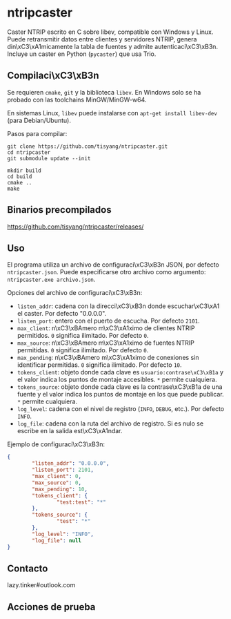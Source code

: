 # ntripcaster

Caster NTRIP escrito en C sobre libev, compatible con Windows y Linux. Puede retransmitir datos entre clientes y servidores NTRIP, genera din\xC3\xA1micamente la tabla de fuentes y admite autenticaci\xC3\xB3n. Incluye un caster en Python (`pycaster`) que usa Trio.

## Compilaci\xC3\xB3n
Se requieren `cmake`, `git` y la biblioteca `libev`. En Windows solo se ha probado con las toolchains MinGW/MinGW-w64.

En sistemas Linux, `libev` puede instalarse con `apt-get install libev-dev` (para Debian/Ubuntu).

Pasos para compilar:

```shell
git clone https://github.com/tisyang/ntripcaster.git
cd ntripcaster
git submodule update --init

mkdir build
cd build
cmake ..
make
```

## Binarios precompilados
https://github.com/tisyang/ntripcaster/releases/

## Uso
El programa utiliza un archivo de configuraci\xC3\xB3n JSON, por defecto `ntripcaster.json`. Puede especificarse otro archivo como argumento: `ntripcaster.exe archivo.json`.

Opciones del archivo de configuraci\xC3\xB3n:

+ `listen_addr`: cadena con la direcci\xC3\xB3n donde escuchar\xC3\xA1 el caster. Por defecto "0.0.0.0".
+ `listen_port`: entero con el puerto de escucha. Por defecto `2101`.
+ `max_client`: n\xC3\xBAmero m\xC3\xA1ximo de clientes NTRIP permitidos. `0` significa ilimitado. Por defecto `0`.
+ `max_source`: n\xC3\xBAmero m\xC3\xA1ximo de fuentes NTRIP permitidas. `0` significa ilimitado. Por defecto `0`.
+ `max_pending`: n\xC3\xBAmero m\xC3\xA1ximo de conexiones sin identificar permitidas. `0` significa ilimitado. Por defecto `10`.
+ `tokens_client`: objeto donde cada clave es `usuario:contrase\xC3\xB1a` y el valor indica los puntos de montaje accesibles. `*` permite cualquiera.
+ `tokens_source`: objeto donde cada clave es la contrase\xC3\xB1a de una fuente y el valor indica los puntos de montaje en los que puede publicar. `*` permite cualquiera.
+ `log_level`: cadena con el nivel de registro (`INFO`, `DEBUG`, etc.). Por defecto `INFO`.
+ `log_file`: cadena con la ruta del archivo de registro. Si es nulo se escribe en la salida est\xC3\xA1ndar.

Ejemplo de configuraci\xC3\xB3n:

```json
{
        "listen_addr": "0.0.0.0",
        "listen_port": 2101,
        "max_client": 0,
        "max_source": 0,
        "max_pending": 10,
        "tokens_client": {
                "test:test": "*"
        },
        "tokens_source": {
                "test": "*"
        },
        "log_level": "INFO",
        "log_file": null
}
```

## Contacto
lazy.tinker#outlook.com

## Acciones de prueba
